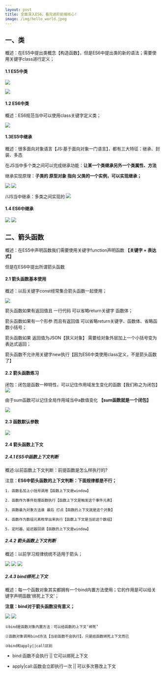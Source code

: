 ```yaml
---
layout: post
title: 全面深入ES6，看完进阶前端核心!
image: /img/hello_world.jpeg
---
```


## 一、类

概述：在ES5中提出类概念【构造函数】，但是ES6中提出类的新的语法；需要使用关键字class进行定义；

#### 1.1 ES5中类

![](/img/20-03-31/640-1.png)

![](/img/20-03-31/640.png)

#### 1.2 ES6中类

概述：ES6规范当中可以使用class关键字定义类；

![](/img/20-03-31/640-2.png)

#### 1.3ES5中继承

概述：很多面向对象语言【JS:基于面向对象一门语言】，都有三大特征：继承、封装、多态



在JS当中多个类之间可以完成继承功能：**让某一个类继承另外一个类属性、方法**



继承实现原理：**子类的 原型对象 指向 父类的一个实例，可以实现继承；**

![](/img/20-03-31/640-3.png)
![](/img/20-03-31/640-4.png)

//JS当中继承：多类之间实现的
![](/img/20-03-31/640-5.png)

#### 1.4 ES6中继承

![](/img/20-03-31/640-6.png)
![](/img/20-03-31/640-14.png)


## 二、箭头函数


概述：在ES5中声明函数我们需要使用关键字function声明函数 **【关键字 + 表达式】**

但是在ES6中提出所谓箭头函数

#### 2.1 箭头函数基本使用

概述：以后关键字const经常集合箭头函数一起使用；

![](/img/20-03-31/640-7.png)


箭头函数如果有返回值且 一行代码 可以省略return关键字  函数体；

箭头函数如果有一个形参 而且有返回值 可以省略return关键字、函数体、省略函数小括号；

箭头函数如果 返回值为JSON【狭义对象】 需要给对象外层加上一个小括号变为表达式返回；

箭头函数不允许用关键字new执行【因为ES6中类使用class定义，不是箭头函数了】

#### 2.2 箭头函数练习

闭包：闭包是函数一种特性，可以记住作用域发生变化的函数【我们称之为闭包】
![](/img/20-03-31/640-8.png)


由于sum函数可以记住全局作用域当中a数值变化 **【sum函数就是一个闭包】**


![](/img/20-03-31/640-9.png)

#### 2.3 函数默认参数

![](/img/20-03-31/640-10.png)

#### 2.4 箭头函数上下文

##### 2.4.1 ES5中函数上下文判断

概述:以前函数上下文判断：前提函数是怎么样执行的?

注意：**ES6中箭头函数的上下文判断：下面规律都是不行；**

    1. 函数名加上小括号调用【函数上下文是window】

    2. 函数作为事件处理函数执行【函数上下文是触发这个事件元素】

    3. 函数最为对象方法谁 最后 打点【函数的上下文就是这个对象】

    4. 函数作为数组元素枚举出来执行【函数上下文是当前这个数组】

    5. 定时器、延迟器回调【函数的上下文是window】

##### 2.4.2 箭头函数上下文判断

概述：以前学习规律统统不适用于箭头；

![](/img/20-03-31/640-15.png)
![](/img/20-03-31/640-11.png)
![](/img/20-03-31/640-12.png)

##### 2.4.3 bind绑死上下文

概述：每一个函数对象其实都拥有一个bind内置方法使用；它的作用是可以给关键字声明函数‘绑死上下文’；

 **注意：bind对于箭头函数没有意义；**

![](/img/20-03-31/640-13.png)
![](/img/20-03-31/640-13.png)

    ①bind是函数对象内置方法：可以给函数的上下文‘绑死’

    ②函数对象调用bind方法【当前函数不会执行】，只是给函数绑死上下文而已

    ③bind和apply||call区别



- bind:函数不会执行 || 它可以绑死上下文

- apply|call:函数会立即执行一次 || 可以多次篡改上下文

